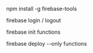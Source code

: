 npm install -g firebase-tools

firebase login / logout

firebase init functions

firebase deploy --only functions